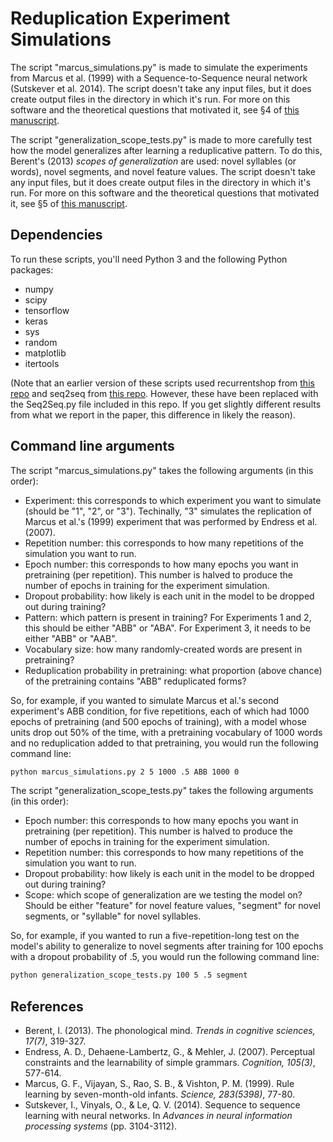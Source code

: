 # Reduplication Experiment Simulations

The script "marcus_simulations.py" is made to simulate the experiments from Marcus et al. (1999) with a Sequence-to-Sequence neural network (Sutskever et al. 2014). The script doesn't take any input files, but it does create output files in the directory in which it's run. For more on this software and the theoretical questions that motivated it, see §4 of [this manuscript](https://works.bepress.com/joe_pater/38/).

The script "generalization_scope_tests.py" is made to more carefully test how the model generalizes after learning a reduplicative pattern. To do this, Berent's (2013) *scopes of generalization* are used: novel syllables (or words), novel segments, and novel feature values. The script doesn't take any input files, but it does create output files in the directory in which it's run. For more on this software and the theoretical questions that motivated it, see §5 of [this manuscript](https://works.bepress.com/joe_pater/38/).

## Dependencies

To run these scripts, you'll need Python 3 and the following Python packages:

* numpy
* scipy
* tensorflow
* keras
* sys
* random
* matplotlib
* itertools

(Note that an earlier version of these scripts used recurrentshop from [this repo](https://github.com/blprickett/recurrentshop) and seq2seq from [this repo](https://github.com/farizrahman4u/seq2seq). However, these have been replaced with the Seq2Seq.py file included in this repo. If you get slightly different results from what we report in the paper, this difference in likely the reason).

## Command line arguments

The script "marcus_simulations.py" takes the following arguments (in this order):

* Experiment: this corresponds to which experiment you want to simulate (should be "1", "2", or "3"). Techinally, "3" simulates the replication of Marcus et al.'s (1999) experiment that was performed by Endress et al. (2007).
* Repetition number: this corresponds to how many repetitions of the simulation you want to run.
* Epoch number: this corresponds to how many epochs you want in pretraining (per repetition). This number is halved to produce the number of epochs in training for the experiment simulation.
* Dropout probability: how likely is each unit in the model to be dropped out during training?
* Pattern: which pattern is present in training? For Experiments 1 and 2, this should be either "ABB" or "ABA". For Experiment 3, it needs to be either "ABB" or "AAB". 
* Vocabulary size: how many randomly-created words are present in pretraining?
* Reduplication probability in pretraining: what proportion (above chance) of the pretraining contains "ABB" reduplicated forms?

So, for example, if you wanted to simulate Marcus et al.'s second experiment's ABB condition, for five repetitions, each of which had 1000 epochs of pretraining (and 500 epochs of training), with a model whose units drop out 50% of the time, with a pretraining vocabulary of 1000 words and no reduplication added to that pretraining, you would run the following command line:

```bash
python marcus_simulations.py 2 5 1000 .5 ABB 1000 0
```

The script "generalization_scope_tests.py" takes the following arguments (in this order):

* Epoch number: this corresponds to how many epochs you want in pretraining (per repetition). This number is halved to produce the number of epochs in training for the experiment simulation.
* Repetition number: this corresponds to how many repetitions of the simulation you want to run.
* Dropout probability: how likely is each unit in the model to be dropped out during training?
* Scope: which scope of generalization are we testing the model on? Should be either "feature" for novel feature values, "segment" for novel segments, or "syllable" for novel syllables.

So, for example, if you wanted to run a five-repetition-long test on the model's ability to generalize to novel segments after training for 100 epochs with a dropout probability of .5, you would run the following command line:

```bash
python generalization_scope_tests.py 100 5 .5 segment
```

## References
* Berent, I. (2013). The phonological mind. *Trends in cognitive sciences, 17(7)*, 319-327.
* Endress, A. D., Dehaene-Lambertz, G., & Mehler, J. (2007). Perceptual constraints and the learnability of simple grammars. *Cognition, 105(3)*, 577-614.
* Marcus, G. F., Vijayan, S., Rao, S. B., & Vishton, P. M. (1999). Rule learning by seven-month-old infants. *Science, 283(5398)*, 77-80.
* Sutskever, I., Vinyals, O., & Le, Q. V. (2014). Sequence to sequence learning with neural networks. In *Advances in neural information processing systems* (pp. 3104-3112).
